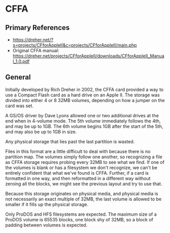 # CFFA #

## Primary References ##

 - https://dreher.net/?s=projects/CFforAppleII&c=projects/CFforAppleII/main.php
 - Original CFFA manual:
   https://dreher.net/projects/CFforAppleII/downloads/CFforAppleII_Manual_1.0.pdf

## General ##

Initially developed by Rich Dreher in 2002, the CFFA card provided a way to use a Compact Flash
card as a hard drive on an Apple II.  The storage was divided into either 4 or 8 32MB volumes,
depending on how a jumper on the card was set.

A GS/OS driver by Dave Lyons allowed one or two additional drives at the end when in 4-volume mode.
The 5th volume immediately follows the 4th, and may be up to 1GB.  The 6th volume begins 1GB
after the start of the 5th, and may also be up to 1GB in size.

Any physical storage that lies past the last partition is wasted.

Files in this format are a little difficult to deal with because there is no partition map.  The
volumes simply follow one another, so recognizing a file as CFFA storage requires probing every
32MB to see what we find.  If one of the volumes is blank or has a filesystem we don't
recognize, we can't be entirely confident that what we've found is CFFA.  Further, if a card is
formatted in one way, and then reformatted in a different way without zeroing all the blocks, we
might see the previous layout and try to use that.

Because this storage originates on physical media, and physical media is not necessarily an exact
multiple of 32MB, the last volume is allowed to be smaller if it fills up the physical storage.

Only ProDOS and HFS filesystems are expected.  The maximum size of a ProDOS volume is 65535 blocks,
one block shy of 32MB, so a block of padding between volumes is expected.
